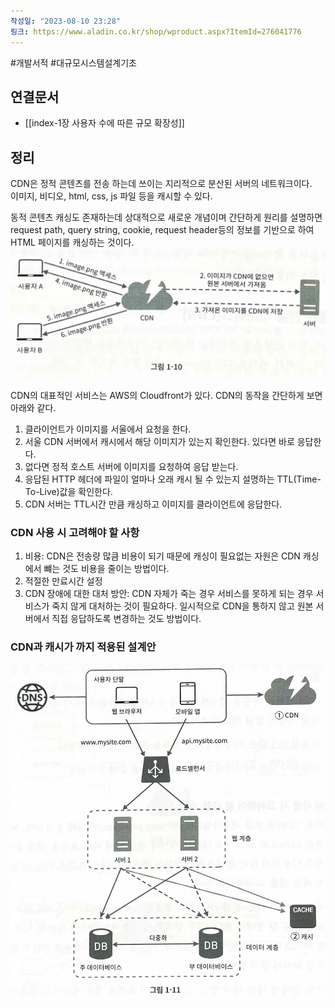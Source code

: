 ```yaml
---
작성일: "2023-08-10 23:28"
링크: https://www.aladin.co.kr/shop/wproduct.aspx?ItemId=276041776
---
```

#개발서적 #대규모시스템설계기초
## 연결문서
- [[index-1장 사용자 수에 따른 규모 확장성]]

## 정리
CDN은 정적 콘텐츠를 전송 하는데 쓰이는 지리적으로 분산된 서버의 네트워크이다.  
이미지, 비디오, html, css, js 파일 등을 캐시할 수 있다.

동적 콘텐츠 캐싱도 존재하는데 상대적으로 새로운 개념이며 간단하게 원리를 설명하면 request path, query string, cookie, request header등의 정보를 기반으로 하여 HTML 페이지를 캐싱하는 것이다.
![2020230814154403.png|500](5.%20개발서적/가상%20면접%20사례로%20배우는%20대규모%20시스템%20설계%20기초/1장%20사용자%20수에%20따른%20규모%20확장성/images/Pasted%20image%2020230814154403.png)

CDN의 대표적인 서비스는 AWS의 Cloudfront가 있다. 
CDN의 동작을 간단하게 보면 아래와 같다.
1. 클라이언트가 이미지를 서울에서 요청을 한다. 
2. 서울 CDN 서버에서 캐시에서 해당 이미지가 있는지 확인한다. 있다면 바로 응답한다.
3. 없다면 정적 호스트 서버에 이미지를 요청하여 응답 받는다.
4. 응답된 HTTP 헤더에 파일이 얼마나 오래 캐시 될 수 있는지 설명하는 TTL(Time-To-Live)값을 확인한다.
5. CDN 서버는 TTL시간 만큼 캐싱하고 이미지를 클라이언트에 응답한다.

### CDN 사용 시 고려해야 할 사항
1. 비용: CDN은 전송량 많큼 비용이 되기 때문에 캐싱이 필요없는 자원은 CDN 캐싱에서 뺴는 것도 비용을 줄이는 방법이다.
2. 적절한 만료시간 설정
3. CDN 장애에 대한 대처 방안: 
   CDN 자체가 죽는 경우 서비스를 못하게 되는 경우 서비스가 죽지 않게 대처하는 것이 필요하다.
   일시적으로 CDN을 통하지 않고 원본 서버에서 직접 응답하도록 변경하는 것도 방법이다.


### CDN과 캐시가 까지 적용된 설계안 
![2020230814154448.png|500](5.%20개발서적/가상%20면접%20사례로%20배우는%20대규모%20시스템%20설계%20기초/1장%20사용자%20수에%20따른%20규모%20확장성/images/Pasted%20image%2020230814154448.png)